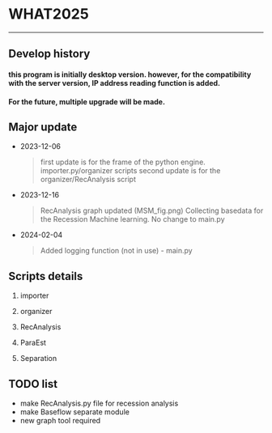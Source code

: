 WHAT2025
=============
-------------
Develop history
-------------

#### this program is initially desktop version. however, for the compatibility with the server version, IP address reading function is added.

#### For the future, multiple upgrade will be made.

## Major update
* 2023-12-06
    >first update is for the frame of the python engine. importer.py/organizer scripts
    >second update is for the organizer/RecAnalysis script

* 2023-12-16
    >RecAnalysis graph updated (MSM_fig.png)
    >Collecting basedata for the Recession Machine learning.
    >No change to main.py

* 2024-02-04
    >Added logging function (not in use) - main.py



## Scripts details
1. importer

2. organizer

3. RecAnalysis

4. ParaEst

5. Separation


## TODO list
- make RecAnalysis.py file for recession analysis
- make Baseflow separate module
- new graph tool required